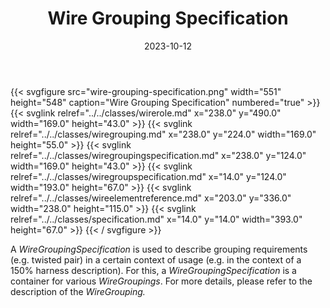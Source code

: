 ﻿---
title: Wire Grouping Specification
toc: false
type: specs
layout: diagram
date: "2023-10-12"
draft: false
specification: VEC
version: 2.1.0
documentType: "Recommendation"
elementType: Diagram
classes:
  - WireRole
  - WireGrouping
  - WireGroupingSpecification
  - WireGroupSpecification
  - WireElementReference
  - Specification
menu:
  VEC-2.1.0:    
    parent: connectivity
    identifier: connectivity/wire-grouping-specification
    weight: 1010009 

# Prev/next pager order (if `docs_section_pager` enabled in `params.toml`)
weight: 1010009
---
{{< svgfigure src="wire-grouping-specification.png" width="551" height="548" caption="Wire Grouping Specification" numbered="true" >}}
  {{< svglink relref="../../classes/wirerole.md" x="238.0" y="490.0" width="169.0" height="43.0" >}}
  {{< svglink relref="../../classes/wiregrouping.md" x="238.0" y="224.0" width="169.0" height="55.0" >}}
  {{< svglink relref="../../classes/wiregroupingspecification.md" x="238.0" y="124.0" width="169.0" height="43.0" >}}
  {{< svglink relref="../../classes/wiregroupspecification.md" x="14.0" y="124.0" width="193.0" height="67.0" >}}
  {{< svglink relref="../../classes/wireelementreference.md" x="203.0" y="336.0" width="238.0" height="115.0" >}}
  {{< svglink relref="../../classes/specification.md" x="14.0" y="14.0" width="393.0" height="67.0" >}}
{{< / svgfigure >}}
<p> A <i>WireGroupingSpecification</i> is used to describe grouping requirements (e.g. twisted pair) in a certain context of usage (e.g. in the context of a 150% harness description). For this, a <i>WireGroupingSpecification</i> is a container for various <i>WireGroupings</i>. For more details, please refer to the description of the <i>WireGrouping.</i>      </p>